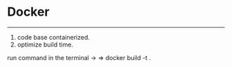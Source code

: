 # Docker

---

1. code base containerized.
2. optimize build time.

run command in the terminal ->
=> docker build -t <projectname> .
